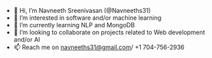 - 👋 Hi, I’m Navneeth Sreenivasan (@Navneeths31)
- 👀 I’m interested in software and/or machine learning 
- 🌱 I’m currently learning NLP and MongoDB 
- 💞️ I’m looking to collaborate on projects related to Web development and/or AI
- 📫 Reach me on navneeths31@gmail.com/ +1 704-756-2936

<!---
Navneeths31/Navneeths31 is a ✨ special ✨ repository because its `README.md` (this file) appears on your GitHub profile.
You can click the Preview link to take a look at your changes.
--->
